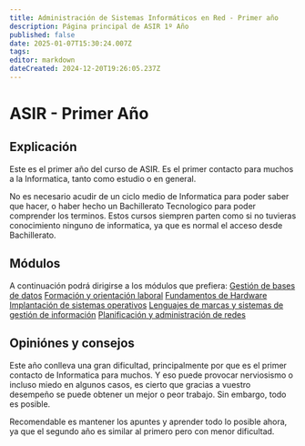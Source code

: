 ```yaml
---
title: Administración de Sistemas Informáticos en Red - Primer año
description: Página principal de ASIR 1º Año
published: false
date: 2025-01-07T15:30:24.007Z
tags: 
editor: markdown
dateCreated: 2024-12-20T19:26:05.237Z
---
```


# ASIR - Primer Año
## Explicación
Este es el primer año del curso de ASIR. Es el primer contacto para muchos a la Informatica, tanto como estudio o en general. 

No es necesario acudir de un ciclo medio de Informatica para poder saber que hacer, o haber hecho un Bachillerato Tecnologico para poder comprender los terminos. Estos cursos siempren parten como si no tuvieras conocimiento ninguno de informatica, ya que es normal el acceso desde Bachillerato.

## Módulos
A continuación podrá dirigirse a los módulos que prefiera:
[Gestión de bases de datos](/apuntes/asir/asir1/Base_Datos)
[Formación y orientación laboral](/apuntes/asir/asir1/Formacion_Profesional)
[Fundamentos de Hardware](/apuntes/asir/asir1/Hardware)
[Implantación de sistemas operativos](/apuntes/asir/asir1/ISO)
[Lenguajes de marcas y sistemas de gestión de información](/apuntes/asir/asir1/Lenguaje_Marcas)
[Planificación y administración de redes](/apuntes/asir/asir1/Planificacion_Redes)

## Opiniónes y consejos
Este año conlleva una gran dificultad, principalmente por que es el primer contacto de Informatica para muchos. Y eso puede provocar nerviosismo o incluso miedo en algunos casos, es cierto que gracias a vuestro desempeño se puede obtener un mejor o peor trabajo. Sin embargo, todo es posible.

Recomendable es mantener los apuntes y aprender todo lo posible ahora, ya que el segundo año es similar al primero pero con menor dificultad. 